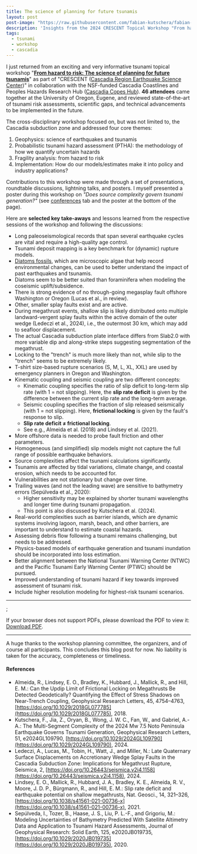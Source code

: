 ```yaml
---
title: The science of planning for future tsunamis
layout: post
post-image: "https://raw.githubusercontent.com/fabian-kutschera/fabian-kutschera.github.io/master/assets/images/post_crescent-tsunami-workshop.png"
description: 'Insights from the 2024 CRESCENT Topical Workshop "From hazard to risk: The science of planning for future tsunamis".'
tags:
  - tsunami
  - workshop
  - cascadia
---
```


I just returned from an exciting and very informative tsunami topical workshop "[**From hazard to risk: The science of planning for future tsunamis**](https://cascadiaquakes.org/2024/07/10/11-7-8-2024-tsunami-topical-workshop/)" as part of "CRESCENT ([Cascadia Region Earthquake Science Center](https://cascadiaquakes.org/))" in collaboration with the NSF-funded Cascadia Coastlines and Peoples Hazards Research Hub ([Cascadia Copes Hub](https://cascadiacopeshub.org/)). **46 attendees** came together at the University of Oregon, Eugene, and reviewed state-of-the-art of tsunami risk assessments, scientific gaps, and technical advancements to be implemented in the future.

The cross-disciplinary workshop focused on, but was not limited to, the Cascadia subduction zone and addressed four core themes:

1. Geophysics: science of earthquakes and tsunamis  
2. Probabilistic tsunami hazard assessment (PTHA): the methodology of how we quantify uncertain hazards  
3. Fragility analysis: from hazard to risk  
4. Implementation: How do our models/estimates make it into policy and industry applications?

Contributions to this workshop were made through a set of presentations, roundtable discussions, lightning talks, and posters. I myself presented a poster during this workshop on *"Does source complexity govern tsunami generation?"* (see [conferences](https://fabian-kutschera.github.io/conferences) tab and the poster at the bottom of the page).

Here are **selected key take-aways** and lessons learned from the respective sessions of the workshop and following the discussions:
- Long paleoseismological records that span several earthquake cycles are vital and require a high-quality age control.
- Tsunami deposit mapping is a key benchmark for (dynamic) rupture models.
- [Diatoms fossils](https://news.vt.edu/articles/2024/11/research-curiousconversations-dura.html), which are microscopic algae that help record environmental changes, can be used to better understand the impact of past earthquakes and tsunamis.
- Diatoms seem to be better suited than foraminifera when modeling the coseismic uplift/subsidence.
- There is strong evidence of no through-going megasplay fault offshore Washington or Oregon (Lucas et al., in review).
- Other, smaller splay faults exist and are active.
- During megathrust events, shallow slip is likely distributed onto multiple landward-vergent splay faults within the active domain of the outer wedge (Ledeczi et al., 2024), i.e., the outermost 30 km, which may add to seafloor displacement. 
- The actual Cascadia subduction plate interface differs from Slab2.0 with more variable dip and along-strike steps suggesting segmentation of the megathrust. 
- Locking to the "trench" is much more likely than not, while slip to the "trench" seems to be extremely likely.
- T-shirt size-based rupture scenarios (S, M, L, XL, XXL) are used by emergency planners in Oregon and Washington.
- Kinematic coupling and seismic coupling are two different concepts: <br/>
	- Kinematic coupling specifies the ratio of slip deficit to long-term slip rate (with 1 &#61; not slipping). Here, the **slip rate deficit** is given by the difference between the current slip rate and the long-term average.
	- Seismic coupling specifies the fraction of slip released seismically (with 1 &#61; not slipping). Here, **frictional locking** is given by the fault's response to slip.
	- **Slip rate deficit &ne; frictional locking**.
	- See e.g., Almeida et al. (2018) and Lindsey et al. (2021).
- More offshore data is needed to probe fault friction and other parameters. 
- Homogeneous (and simplified) slip models might not capture the full range of possible earthquake behaviors. 
- Source complexities affect the tsunami calculations significantly.
- Tsunamis are affected by tidal variations, climate change, and coastal erosion, which needs to be accounted for.
- Vulnerabilities are not stationary but change over time. 
- Trailing waves (and not the leading wave) are sensitive to bathymetry errors (Sepúlveda et al., 2020): <br/>
	- Higher sensitivity may be explained by shorter tsunami wavelengths and longer time during tsunami propagation.
	- This point is also discussed by Kutschera et al. (2024).
- Real-world complexities such as barrier islands, which are dynamic systems involving lagoon, marsh, beach, and other barriers, are important to understand to estimate coastal hazards.
- Assessing debris flow following a tsunami remains challenging, but needs to be addressed.
- Physics-based models of earthquake generation and tsunami inundation should be incorporated into loss estimation.
- Better alignment between the National Tsunami Warning Center (NTWC) and the Pacific Tsunami Early Warning Center (PTWC) should be pursued. 
- Improved understanding of tsunami hazard if key towards improved assessment of tsunami risk.
- Include higher resolution modeling for highest-risk tsunami scenarios.

---

<object class="pdf" 
            data=
"assets/2024_CRESCENT_poster_comp.pdf"
            width="800"
            height="500">
</object>

<object data="assets/2024_CRESCENT_poster.pdf" type="application/pdf" width="1000px" height="600px">;
</object>

<p>If your browser does not support PDFs, please download the PDF to view it: <a href="https://raw.githubusercontent.com/fabian-kutschera/fabian-kutschera.github.io/master/assets/2024_CRESCENT_poster.pdf">Download PDF</a>.</p>

---

A huge thanks to the workshop planning committee, the organizers, and of course all participants. This concludes this blog post for now. No liability is taken for the accuracy, completeness or timeliness.

#### References

- Almeida, R., Lindsey, E. O., Bradley, K., Hubbard, J., Mallick, R., and Hill, E. M.: Can the Updip Limit of Frictional Locking on Megathrusts Be Detected Geodetically? Quantifying the Effect of Stress Shadows on Near-Trench Coupling, Geophysical Research Letters, 45, 4754–4763, [https://doi.org/10.1029/2018GL077785](https://doi.org/10.1029/2018GL077785), 2018.
- Kutschera, F., Jia, Z., Oryan, B., Wong, J. W. C., Fan, W., and Gabriel, A.-A.: The Multi-Segment Complexity of the 2024 Mw 7.5 Noto Peninsula Earthquake Governs Tsunami Generation, Geophysical Research Letters, 51, e2024GL109790, [https://doi.org/10.1029/2024GL109790](https://doi.org/10.1029/2024GL109790), 2024.
- Ledeczi, A., Lucas, M., Tobin, H., Watt, J., and Miller, N.: Late Quaternary Surface Displacements on Accretionary Wedge Splay Faults in the Cascadia Subduction Zone: Implications for Megathrust Rupture, Seismica, 2, [https://doi.org/10.26443/seismica.v2i4.1158](https://doi.org/10.26443/seismica.v2i4.1158), 2024.
- Lindsey, E. O., Mallick, R., Hubbard, J. A., Bradley, K. E., Almeida, R. V., Moore, J. D. P., Bürgmann, R., and Hill, E. M.: Slip rate deficit and earthquake potential on shallow megathrusts, Nat. Geosci., 14, 321–326, [https://doi.org/10.1038/s41561-021-00736-x](https://doi.org/10.1038/s41561-021-00736-x), 2021.
- Sepúlveda, I., Tozer, B., Haase, J. S., Liu, P. L.-F., and Grigoriu, M.: Modeling Uncertainties of Bathymetry Predicted With Satellite Altimetry Data and Application to Tsunami Hazard Assessments, Journal of Geophysical Research: Solid Earth, 125, e2020JB019735, [https://doi.org/10.1029/2020JB019735](https://doi.org/10.1029/2020JB019735), 2020.
